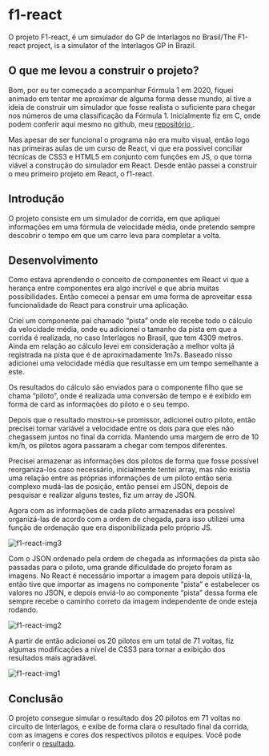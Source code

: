 # f1-react
O projeto F1-react, é um simulador do GP de Interlagos no Brasil/The F1-react project, is a simulator of the Interlagos GP in Brazil.

## O que me levou a construir o projeto?
Bom, por eu ter começado a acompanhar Fórmula 1 em 2020, fiquei animado em tentar me aproximar de alguma forma desse mundo, aí tive a ideia de construir um simulador que fosse realista o suficiente para chegar nos números de uma classificação da Fórmula 1. Inicialmente fiz em C, onde podem conferir aqui mesmo no github, meu [repositório ](https://github.com/JPSS14/f1-race-c). 

Mas apesar de ser funcional o programa não era muito visual, então logo nas primeiras aulas de um curso de React, vi que era possível conciliar técnicas de CSS3 e HTML5 em conjunto com funções em JS, o que torna viável a construção do simulador em React. Desde então passei a construir o meu primeiro projeto em React, o f1-react.

## Introdução
O projeto consiste em um simulador de corrida, em que apliquei informações em uma fórmula de velocidade média, onde pretendo sempre descobrir o tempo em que um carro leva para completar a volta.

## Desenvolvimento
Como estava aprendendo o conceito de componentes em React vi que a herança entre componentes era algo incrível e que abria muitas possibilidades. Então comecei a pensar em uma forma de aproveitar essa funcionalidade do React para construir uma aplicação.
 
Criei um componente pai chamado “pista” onde ele recebe todo o cálculo da velocidade média, onde eu adicionei o tamanho da pista em que a corrida é realizada, no caso Interlagos no Brasil, que tem 4309 metros. Ainda em relação ao cálculo levei em consideração a melhor volta já registrada na pista que é de aproximadamente 1m7s. Baseado nisso adicionei uma velocidade média que resultasse em um tempo semelhante a este.

Os resultados do cálculo são enviados para o componente filho que se chama “piloto”, onde é realizada uma conversão de tempo e é exibido em forma de card as informações do piloto e o seu tempo.

Depois que o resultado mostrou-se promissor, adicionei outro piloto, então precisei tornar variável a velocidade entre os dois para que eles não chegassem juntos no final da corrida. Mantendo uma margem de erro de 10 km/h, os pilotos agora passaram a chegar com tempos diferentes. 

Precisei armazenar as informações dos pilotos de forma que fosse possível reorganiza-los caso necessário, inicialmente tentei array, mas não existia uma relação entre as próprias informações de um piloto então seria complexo mudá-las de posição, então pensei em JSON, depois de pesquisar e realizar alguns testes, fiz um array de JSON.

Agora com as informações de cada piloto armazenadas era possível organizá-las de acordo com a ordem de chegada, para isso utilizei uma função de ordenação que era disponibilizada pelo próprio JS.

![f1-react-img3](https://user-images.githubusercontent.com/40327303/98481309-21e15480-21d8-11eb-82c0-bba08d136c06.png)

Com o JSON ordenado pela ordem de chegada as informações da pista são passadas para o piloto, uma grande dificuldade do projeto foram as imagens. No React é necessário importar a imagem para depois utilizá-la, então tive que importar as imagens no componente “pista” e estabelecer os valores no JSON, e depois enviá-lo ao componente “pista” dessa forma ele sempre recebe o caminho correto da imagem independente de onde esteja rodando.


![f1-react-img2](https://user-images.githubusercontent.com/40327303/98481246-b4cdbf00-21d7-11eb-96a3-8f471c3b2ad2.png)

A partir de então adicionei os 20 pilotos em um total de 71 voltas, fiz algumas modificações a nível de CSS3 para tornar a exibição dos resultados mais agradável.

![f1-react-img1](https://user-images.githubusercontent.com/40327303/98481272-dfb81300-21d7-11eb-89d5-cb23ad13d95b.png)


## Conclusão
O projeto consegue simular o resultado dos 20 pilotos em 71 voltas no circuito de Interlagos, e exibe de forma clara o resultado final da corrida, com as imagens e cores dos respectivos pilotos e equipes. Você pode conferir o [resultado](https://jpss14.github.io/f1-react/).


